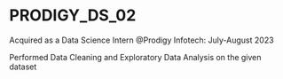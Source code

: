 # PRODIGY_DS_02

Acquired as a Data Science Intern @Prodigy Infotech: July-August 2023

Performed Data Cleaning and Exploratory Data Analysis on the given dataset
